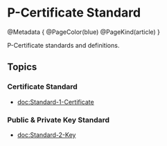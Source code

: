 # P-Certificate Standard

@Metadata {
    @PageColor(blue)
    @PageKind(article)
}

P-Certificate standards and definitions.

## Topics

### Certificate Standard

- <doc:Standard-1-Certificate>

### Public & Private Key Standard

- <doc:Standard-2-Key>
